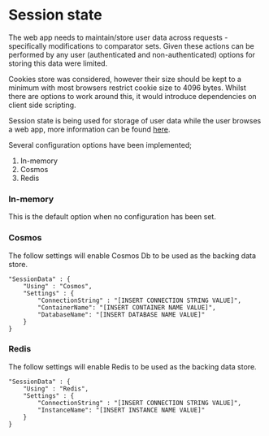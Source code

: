 # Session state 

The web app needs to maintain/store user data across requests - specifically modifications to comparator sets. 
Given these actions can be performed by any user (authenticated and non-authenticated) options for storing this data were limited.

Cookies store was considered, however their size should be kept to a minimum with most browsers restrict cookie size to 4096 bytes. 
Whilst there are options to work around this, it would introduce dependencies on client side scripting.

Session state is being used for storage of user data while the user browses a web app, more information can be found [here](https://learn.microsoft.com/en-us/aspnet/core/fundamentals/app-state?view=aspnetcore-8.0#session-state).

Several configuration options have been implemented;
1. In-memory
2. Cosmos 
3. Redis

### In-memory
This is the default option when no configuration has been set.

### Cosmos
The follow settings will enable Cosmos Db to be used as the backing data store. 

```
"SessionData" : {
    "Using" : "Cosmos",
    "Settings" : {
        "ConnectionString" : "[INSERT CONNECTION STRING VALUE]",
        "ContainerName": "[INSERT CONTAINER NAME VALUE]",
        "DatabaseName": "[INSERT DATABASE NAME VALUE]"
    }
}
```

### Redis
The follow settings will enable Redis to be used as the backing data store.

```
"SessionData" : {
    "Using" : "Redis",
    "Settings" : {
        "ConnectionString" : "[INSERT CONNECTION STRING VALUE]",
        "InstanceName": "[INSERT INSTANCE NAME VALUE]"
    }
}
```

